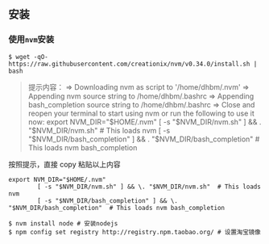 ## 安装
 ### 使用`nvm`安装

  ```shell
  $ wget -qO- https://raw.githubusercontent.com/creationix/nvm/v0.34.0/install.sh | bash
  ```
  >提示内容：
=> Downloading nvm as script to '/home/dhbm/.nvm'
=> Appending nvm source string to /home/dhbm/.bashrc
=> Appending bash_completion source string to /home/dhbm/.bashrc
=> Close and reopen your terminal to start using nvm or run the following to use it now:
export NVM_DIR="$HOME/.nvm"
[ -s "$NVM_DIR/nvm.sh" ] && . "$NVM_DIR/nvm.sh" # This loads nvm
[ -s "$NVM_DIR/bash_completion" ] && . "$NVM_DIR/bash_completion" # This loads nvm bash_completion

按照提示，直接 copy 粘贴以上内容
```shell
export NVM_DIR="$HOME/.nvm"
		[ -s "$NVM_DIR/nvm.sh" ] && \. "$NVM_DIR/nvm.sh"  # This loads nvm
		[ -s "$NVM_DIR/bash_completion" ] && \. "$NVM_DIR/bash_completion"  # This loads nvm bash_completion
```

```shell
$ nvm install node # 安装nodejs
$ npm config set registry http://registry.npm.taobao.org/ # 设置淘宝镜像
```